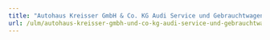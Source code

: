 ```yaml
---
title: "Autohaus Kreisser GmbH & Co. KG Audi Service und Gebrauchtwagencenter"
url: /ulm/autohaus-kreisser-gmbh-und-co-kg-audi-service-und-gebrauchtwagencenter/
---
```

